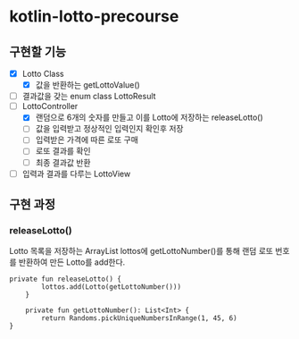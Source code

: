 # kotlin-lotto-precourse

## 구현할 기능
- [X] Lotto Class
    - [X] 값을 반환하는 getLottoValue()
- [ ] 결과값을 갖는 enum class LottoResult
- [ ] LottoController
    - [X] 랜덤으로 6개의 숫자를 만들고 이를 Lotto에 저장하는 releaseLotto()
    - [ ] 값을 입력받고 정상적인 입력인지 확인후 저장
    - [ ] 입력받은 가격에 따른 로또 구매
    - [ ] 로또 결과를 확인
    - [ ] 최종 결과값 반환
- [ ] 입력과 결과를 다루는 LottoView

## 구현 과정
### releaseLotto()
Lotto 목록을 저장하는 ArrayList lottos에 getLottoNumber()를 통해 랜덤 로또 번호를 반환하여 만든 Lotto를 add한다.
```
private fun releaseLotto() {
        lottos.add(Lotto(getLottoNumber()))
    }
    
    private fun getLottoNumber(): List<Int> {
        return Randoms.pickUniqueNumbersInRange(1, 45, 6)
}
```